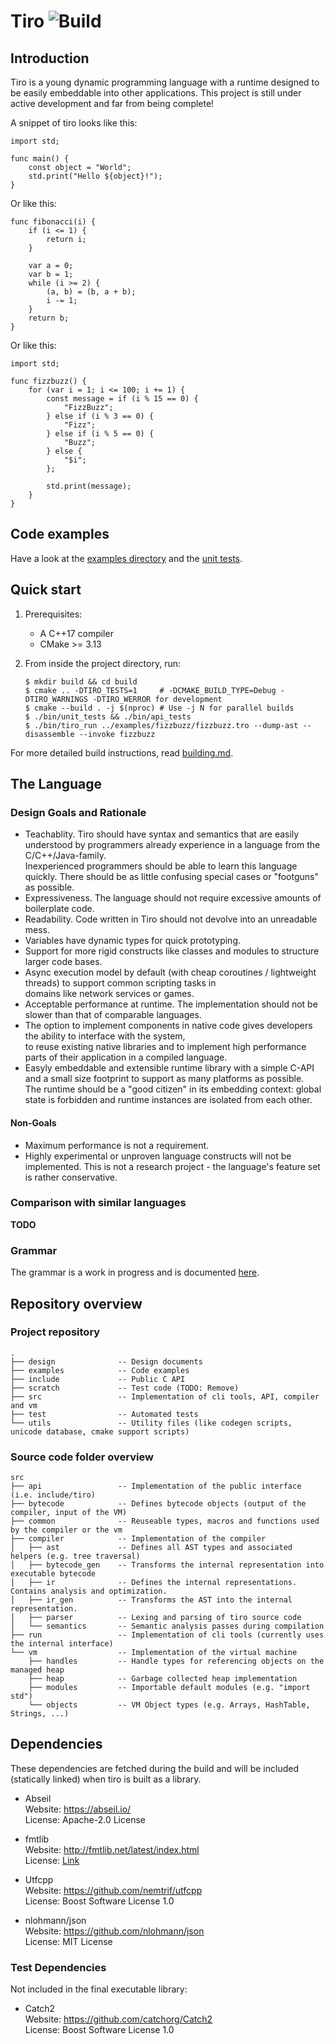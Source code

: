 # Tiro ![Build](https://github.com/mbeckem/tiro/workflows/Test%20Build/badge.svg)

## Introduction

Tiro is a young dynamic programming language with a runtime designed to be easily embeddable into other applications.
This project is still under active development and far from being complete!

A snippet of tiro looks like this:

```
import std;

func main() {
    const object = "World";
    std.print("Hello ${object}!");
}
```

Or like this:

```
func fibonacci(i) {
    if (i <= 1) {
        return i;
    }

    var a = 0;
    var b = 1;
    while (i >= 2) {
        (a, b) = (b, a + b);
        i -= 1;
    }
    return b;
}
```

Or like this:

```
import std;

func fizzbuzz() {
    for (var i = 1; i <= 100; i += 1) {
        const message = if (i % 15 == 0) {
            "FizzBuzz";
        } else if (i % 3 == 0) {
            "Fizz";
        } else if (i % 5 == 0) {
            "Buzz";
        } else {
            "$i";
        };

        std.print(message);
    }
}
```

## Code examples

Have a look at the [examples directory](./examples) and the [unit tests](./test/unit_tests/eval).

## Quick start

1.  Prerequisites:

    -   A C++17 compiler
    -   CMake >= 3.13

2.  From inside the project directory, run:

        $ mkdir build && cd build
        $ cmake .. -DTIRO_TESTS=1     # -DCMAKE_BUILD_TYPE=Debug -DTIRO_WARNINGS -DTIRO_WERROR for development
        $ cmake --build . -j $(nproc) # Use -j N for parallel builds
        $ ./bin/unit_tests && ./bin/api_tests
        $ ./bin/tiro_run ../examples/fizzbuzz/fizzbuzz.tro --dump-ast --disassemble --invoke fizzbuzz

For more detailed build instructions, read [building.md](./docs/building.md).

## The Language

### Design Goals and Rationale

-   Teachablity. Tiro should have syntax and semantics that are easily understood by programmers already experience
    in a language from the C/C++/Java-family.  
    Inexperienced programmers should be able to learn this language quickly. There should be as little confusing special cases or "footguns" as possible.
-   Expressiveness. The language should not require excessive amounts of boilerplate code.
-   Readability. Code written in Tiro should not devolve into an unreadable mess.
-   Variables have dynamic types for quick prototyping.
-   Support for more rigid constructs like classes and modules to structure larger code bases.
-   Async execution model by default (with cheap coroutines / lightweight threads) to support common scripting tasks in  
    domains like network services or games.
-   Acceptable performance at runtime. The implementation should not be slower than that of comparable languages.
-   The option to implement components in native code gives developers the ability to interface with the system,  
    to reuse existing native libraries and to implement high performance parts of their application in a compiled language.
-   Easyly embeddable and extensible runtime library with a simple C-API and a small size footprint to support as many platforms as possible.  
    The runtime should be a "good citizen" in its embedding context: global state is forbidden and runtime instances are isolated from each other.

#### Non-Goals

-   Maximum performance is not a requirement.
-   Highly experimental or unproven language constructs will not be implemented.
    This is not a research project - the language's feature set is rather conservative.

### Comparison with similar languages

**TODO**

### Grammar

The grammar is a work in progress and is documented [here](./docs/grammar.md).

## Repository overview

<!-- tree -d --charset utf8 -L 1 -n --noreport -->

### Project repository

```
.
├── design              -- Design documents
├── examples            -- Code examples
├── include             -- Public C API
├── scratch             -- Test code (TODO: Remove)
├── src                 -- Implementation of cli tools, API, compiler and vm
├── test                -- Automated tests
└── utils               -- Utility files (like codegen scripts, unicode database, cmake support scripts)
```

### Source code folder overview

```
src
├── api                 -- Implementation of the public interface (i.e. include/tiro)
├── bytecode            -- Defines bytecode objects (output of the compiler, input of the VM)
├── common              -- Reuseable types, macros and functions used by the compiler or the vm
├── compiler            -- Implementation of the compiler
│   ├── ast             -- Defines all AST types and associated helpers (e.g. tree traversal)
│   ├── bytecode_gen    -- Transforms the internal representation into executable bytecode
│   ├── ir              -- Defines the internal representations. Contains analysis and optimization.
│   ├── ir_gen          -- Transforms the AST into the internal representation.
│   ├── parser          -- Lexing and parsing of tiro source code
│   └── semantics       -- Semantic analysis passes during compilation
├── run                 -- Implementation of cli tools (currently uses the internal interface)
└── vm                  -- Implementation of the virtual machine
    ├── handles         -- Handle types for referencing objects on the managed heap
    ├── heap            -- Garbage collected heap implementation
    ├── modules         -- Importable default modules (e.g. "import std")
    └── objects         -- VM Object types (e.g. Arrays, HashTable, Strings, ...)
```

## Dependencies

These dependencies are fetched during the build and will be included (statically linked) when tiro is built as a library.

-   Abseil  
    Website: <https://abseil.io/>  
    License: Apache-2.0 License

-   fmtlib  
    Website: <http://fmtlib.net/latest/index.html>  
    License: [Link](https://github.com/fmtlib/fmt/blob/master/LICENSE.rst)

-   Utfcpp  
    Website: <https://github.com/nemtrif/utfcpp>  
    License: Boost Software License 1.0

-   nlohmann/json  
    Website: <https://github.com/nlohmann/json>  
    License: MIT License

### Test Dependencies

Not included in the final executable library:

-   Catch2  
    Website: <https://github.com/catchorg/Catch2>  
    License: Boost Software License 1.0
